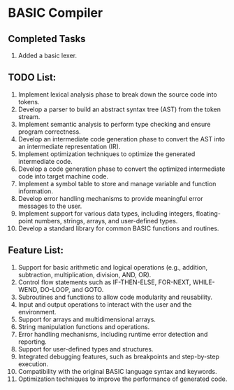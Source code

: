 # BASIC Compiler

## Completed Tasks

1. Added a basic lexer.

## TODO List:

1. Implement lexical analysis phase to break down the source code into tokens.
2. Develop a parser to build an abstract syntax tree (AST) from the token stream.
3. Implement semantic analysis to perform type checking and ensure program correctness.
4. Develop an intermediate code generation phase to convert the AST into an intermediate representation (IR).
5. Implement optimization techniques to optimize the generated intermediate code.
6. Develop a code generation phase to convert the optimized intermediate code into target machine code.
7. Implement a symbol table to store and manage variable and function information.
8. Develop error handling mechanisms to provide meaningful error messages to the user.
9. Implement support for various data types, including integers, floating-point numbers, strings, arrays, and user-defined types.
10. Develop a standard library for common BASIC functions and routines.

## Feature List:

1. Support for basic arithmetic and logical operations (e.g., addition, subtraction, multiplication, division, AND, OR).
2. Control flow statements such as IF-THEN-ELSE, FOR-NEXT, WHILE-WEND, DO-LOOP, and GOTO.
3. Subroutines and functions to allow code modularity and reusability.
4. Input and output operations to interact with the user and the environment.
5. Support for arrays and multidimensional arrays.
6. String manipulation functions and operations.
7. Error handling mechanisms, including runtime error detection and reporting.
8. Support for user-defined types and structures.
9. Integrated debugging features, such as breakpoints and step-by-step execution.
10. Compatibility with the original BASIC language syntax and keywords.
11. Optimization techniques to improve the performance of generated code.


